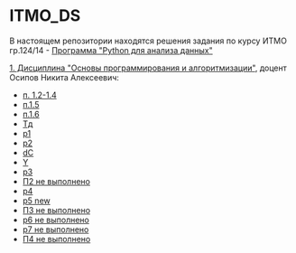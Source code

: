 # ITMO_DS

В настоящем репозитории находятся решения задания по курсу ИТМО 
гр.124/14 - [Программа "Python для анализа данных"](https://github.com/AndreyPovaliy/ITMO_DS/tree/main)


[1. Дисциплина "Основы программирования и алгоритмизации"](https://github.com/AndreyPovaliy/ITMO_DS/tree/main/01_programming_basics), доцент Осипов Никита Алексеевич:											
  - [п. 1.2-1.4](https://github.com/AndreyPovaliy/ITMO_DS/blob/main/01_programming_basics/01_Задания_по_курсу_ПовалийАА.docx)
  - [п.1.5](https://github.com/AndreyPovaliy/ITMO_DS/blob/main/01_programming_basics/use_case.puml)
  - [п.1.6](https://github.com/AndreyPovaliy/ITMO_DS/blob/main/01_programming_basics/diag_class.puml)
 - [Тд](https://github.com/AndreyPovaliy/ITMO_DS/blob/main/01_programming_basics/data_types.py)
 - [р1](https://github.com/AndreyPovaliy/ITMO_DS/blob/main/01_programming_basics/work_dt.py)
 - [р2](https://github.com/AndreyPovaliy/ITMO_DS/blob/main/01_programming_basics/work_dt.py)
 - [dC](https://github.com/AndreyPovaliy/ITMO_DS/blob/main/01_programming_basics/demoCost_задание.py)
 - [Y](https://github.com/AndreyPovaliy/ITMO_DS/blob/main/01_programming_basics/Year_постановка%20задачи.py)
 - [р3](https://github.com/AndreyPovaliy/ITMO_DS/blob/main/01_programming_basics/conditional.py)
 - [П2 не выполнено]()
 - [р4](https://github.com/AndreyPovaliy/ITMO_DS/blob/main/01_programming_basics/cycles.py)
 - [р5 new](https://github.com/AndreyPovaliy/ITMO_DS/blob/main/01_programming_basics/list_dict.py)
 - [П3 не выполнено]()
 - [р6 не выполнено](https://github.com/AndreyPovaliy/ITMO_DS/blob/main/01_programming_basics/functions.py)
 - [р7 не выполнено]()
 - [П4 не выполнено]()